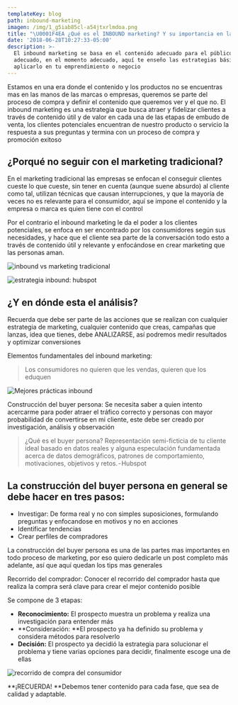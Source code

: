 ```yaml
---
templateKey: blog
path: inbound-marketing
imagen: /img/1_g5iab85cl-a54jtxrlmdoa.png
title: "\U0001F4EA ¿Qué es el INBOUND marketing? Y su importancia en las estrategias de marketing digital "
date: '2018-06-28T10:27:33-05:00'
description: >-
  El inbound marketing se basa en el contenido adecuado para el público
  adecuado, en el momento adecuado, aquí te enseño las estrategias básicas para
  aplicarlo en tu emprendimiento o negocio
---
```

Estamos en una era donde el contenido y los productos no se encuentras mas en las manos de las marcas o empresas, queremos se parte del proceso de compra y definir el contenido que queremos ver y el que no. El inbound marketing es una estrategia que busca atraer y fidelizar clientes a través de contenido útil y de valor en cada una de las etapas de embudo de venta, los clientes potenciales encuentran de nuestro producto o servicio la respuesta a sus preguntas y termina con un proceso de compra y promoción exitoso

## ¿Porqué no seguir con el marketing tradicional?

En el marketing tradicional las empresas se enfocan el conseguir clientes cueste lo que cueste, sin tener en cuenta (aunque suene absurdo) al cliente como tal, utilizan técnicas que causan interrupciones, y que la mayoría de veces no es relevante para el consumidor, aquí se impone el contenido y la empresa o marca es quien tiene con el control

Por el contrario el inbound marketing le da el poder a los clientes potenciales, se enfoca en ser encontrado por los consumidores según sus necesidades, y hace que el cliente sea parte de la conversación todo esto a través de contenido útil y relevante y enfocándose en crear marketing que las personas aman. 

![inbound vs marketing tradicional](/img/1_vykebcgle1bnj9f_xa9f2w.png)

![estrategia inbound: hubspot](/img/1_h7dx1yeytwvcv4uumaz2yq.png)

## ¿Y en dónde esta el análisis?

Recuerda que debe ser parte de las acciones que se realizan con cualquier estrategia de marketing, cualquier contenido que creas, campañas que lanzas, idea que tienes, debe ANALIZARSE, así podremos medir resultados y optimizar conversiones

Elementos fundamentales del inbound marketing: 

> Los consumidores no quieren que les vendas, quieren que los eduquen 

![Mejores prácticas inbound](/img/1_zdin6kwiq2ovh-ei9ppwug.png)

Construcción del buyer persona: Se necesita saber a quien intento acercarme para poder atraer el tráfico correcto y personas con mayor probabilidad de convertirse en mi cliente, este debe ser creado por investigación, análisis y observación

> ¿Qué es el buyer persona? Representación semi-ficticia de tu cliente ideal basado en datos reales y alguna especulación fundamentada acerca de datos demográficos, patrones de comportamiento, motivaciones, objetivos y retos. - Hubspot

## La construcción del buyer persona en general se debe hacer en tres pasos:

* Investigar: De forma real y no con simples suposiciones, formulando preguntas y enfocandose en motivos y no en acciones
* Identificar tendencias
* Crear perfiles de compradores

La construcción del buyer persona es una de las partes mas importantes en todo proceso de marketing, por eso quiero dedicarle un post completo más adelante, así que aquí quedan los tips mas generales 

Recorrido del comprador: Conocer el recorrido del comprador hasta que realiza la compra será clave para crear el mejor contenido posible 

Se compone de 3 etapas:

* **Reconocimiento:** El prospecto muestra un problema y realiza una investigación para entender más
* **Consideración: **El prospecto ya ha definido su problema y considera métodos para resolverlo
* **Decisión:** El prospecto ya decidió la estrategia para solucionar el problema y tiene varias opciones para decidir, finalmente escoge una de ellas

![recorrido de compra del consumidor](/img/1_g5iab85cl-a54jtxrlmdoa.png)

**¡RECUERDA! **Debemos tener contenido para cada fase, que sea de calidad y adaptable.
